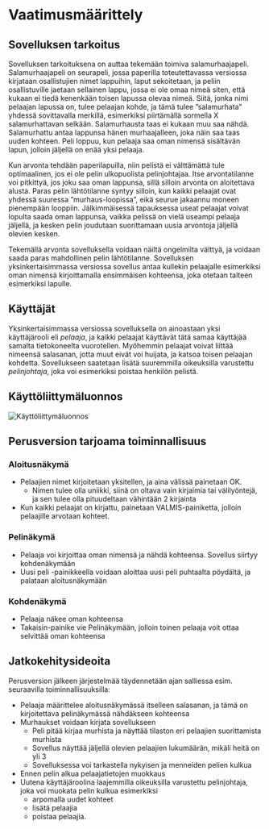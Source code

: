 # Vaatimusmäärittely 
 
## Sovelluksen tarkoitus 

Sovelluksen tarkoituksena on auttaa tekemään toimiva salamurhaajapeli. Salamurhaajapeli on seurapeli, jossa paperilla toteutettavassa versiossa kirjataan osallistujien nimet lappuihin, laput sekoitetaan, ja peliin osallistuville jaetaan sellainen lappu, jossa ei ole omaa nimeä siten, että kukaan ei tiedä kenenkään toisen lapussa olevaa nimeä. Siitä, jonka nimi pelaajan lapussa on, tulee pelaajan kohde, ja tämä tulee ”salamurhata” yhdessä sovittavalla merkillä, esimerkiksi piirtämällä sormella X salamurhattavan selkään. Salamurhausta taas ei kukaan muu saa nähdä. Salamurhattu antaa lappunsa hänen murhaajalleen, joka näin saa taas uuden kohteen. Peli loppuu, kun pelaaja saa oman nimensä sisältävän lapun, jolloin jäljellä on enää yksi pelaaja. 

Kun arvonta tehdään paperilapuilla, niin pelistä ei välttämättä tule optimaalinen, jos ei ole pelin ulkopuolista pelinjohtajaa. Itse arvontatilanne voi pitkittyä, jos joku saa oman lappunsa, sillä silloin arvonta on aloitettava alusta. Paras pelin lähtötilanne syntyy silloin, kun kaikki pelaajat ovat yhdessä suuressa ”murhaus-loopissa”, eikä seurue jakaannu moneen pienempään looppiin. Jälkimmäisessä tapauksessa useat pelaajat voivat lopulta saada oman lappunsa, vaikka pelissä on vielä useampi pelaaja jäljellä, ja kesken pelin joudutaan suorittamaan uusia arvontoja jäljellä olevien kesken. 

Tekemällä arvonta sovelluksella voidaan näiltä ongelmilta välttyä, ja voidaan saada paras mahdollinen pelin lähtötilanne. Sovelluksen yksinkertaisimmassa versiossa sovellus antaa kullekin pelaajalle esimerkiksi oman nimensä kirjoittamalla ensimmäisen kohteensa, joka otetaan talteen esimerkiksi lapulle.  

## Käyttäjät 

Yksinkertaisimmassa versiossa sovelluksella on ainoastaan yksi käyttäjärooli eli _pelaaja_, ja kaikki pelaajat käyttävät tätä samaa käyttäjää samalta tietokoneelta vuorotellen. Myöhemmin pelaajat voivat liittää nimeensä salasanan, jotta muut eivät voi huijata, ja katsoa toisen pelaajan kohdetta. Sovellukseen saatetaan lisätä suuremmilla oikeuksilla varustettu _pelinjohtaja_, joka voi esimerkiksi poistaa henkilön pelistä.

## Käyttöliittymäluonnos 

![Käyttöliittymäluonnos](https://user-images.githubusercontent.com/107620116/201648827-4fa6df9a-a9e1-44df-aabb-989480384f4a.png)


## Perusversion tarjoama toiminnallisuus 

### Aloitusnäkymä 
 
- Pelaajien nimet kirjoitetaan yksitellen, ja aina välissä painetaan OK. 
  - Nimen tulee olla uniikki, siinä on oltava vain kirjaimia tai välilyöntejä, ja sen tulee olla pituudeltaan vähintään 2 kirjainta  
- Kun kaikki pelaajat on kirjattu, painetaan VALMIS-painiketta, jolloin pelaajille arvotaan kohteet. 

### Pelinäkymä 

- Pelaaja voi kirjoittaa oman nimensä ja nähdä kohteensa. Sovellus siirtyy kohdenäkymään 
- Uusi peli -painikkeella voidaan aloittaa uusi peli puhtaalta pöydältä, ja palataan aloitusnäkymään 

### Kohdenäkymä 

- Pelaaja näkee oman kohteensa 
- Takaisin-painike vie Pelinäkymään, jolloin toinen pelaaja voit ottaa selvittää oman kohteensa 

## Jatkokehitysideoita 

Perusversion jälkeen järjestelmää täydennetään ajan salliessa esim. seuraavilla toiminnallisuuksilla: 
- Pelaaja määrittelee aloitusnäkymässä itselleen salasanan, ja tämä on kirjoitettava pelinäkymässä nähdäkseen kohteensa 
- Murhaukset voidaan kirjata sovellukseen 
  - Peli pitää kirjaa murhista ja näyttää tilaston eri pelaajien suorittamista murhista 
  - Sovellus näyttää jäljellä olevien pelaajien lukumäärän, mikäli heitä on yli 3 
  - Sovelluksessa voi tarkastella nykyisen ja menneiden pelien kulkua 
- Ennen pelin alkua pelaajatietojen muokkaus 
- Uutena käyttäjäroolina laajemmilla oikeuksilla varustettu pelinjohtaja, joka voi muokata pelin kulkua esimerkiksi 
  - arpomalla uudet kohteet 
  - lisätä pelaajia 
  - poistaa pelaajia. 
